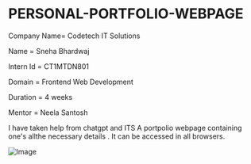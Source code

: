 # PERSONAL-PORTFOLIO-WEBPAGE

Company Name= Codetech IT Solutions

Name = Sneha Bhardwaj

Intern Id = CT1MTDN801

Domain = Frontend Web Development

Duration = 4 weeks

Mentor = Neela Santosh

 I have taken help from chatgpt and ITS A portpolio webpage containing one's allthe necessary details  . It can be accessed in all browsers.

![Image](https://github.com/user-attachments/assets/6db14828-cb7b-4d67-a385-ea0504f7747e)
